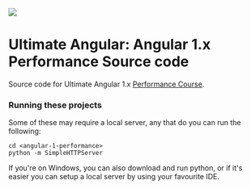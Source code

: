 <a href="https://ultimateangular.com" target="_blank"><img src="https://toddmotto.com/img/ua.png"></a>

# Ultimate Angular: Angular 1.x Performance Source code

Source code for Ultimate Angular 1.x [Performance Course](https://ultimateangular.com).

### Running these projects

Some of these may require a local server, any that do you can run the following:

```
cd <angular-1-performance>
python -m SimpleHTTPServer
```

If you're on Windows, you can also download and run python, or if it's easier you can setup a local server by using your favourite IDE.
